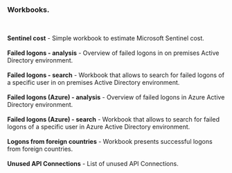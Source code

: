 ### Workbooks.
<br/>

**Sentinel cost** - Simple workbook to estimate Microsoft Sentinel cost.<br/>
<br/>
**Failed logons - analysis** - Overview of failed logons in on premises Active Directory environment.<br/>
<br/>
**Failed logons - search** - Workbook that allows to search for failed logons of a specific user in on premises Active Directory environment.  
<br/>
**Failed logons (Azure) - analysis** - Overview of failed logons in Azure Active Directory environment.  
<br/>
**Failed logons (Azure) - search** - Workbook that allows to search for failed logons of a specific user in Azure Active Directory environment.  
<br/>
**Logons from foreign countries** - Workbook presents successful logons from foreign countries.  
<br/>
**Unused API Connections** - List of unused API Connections.  
